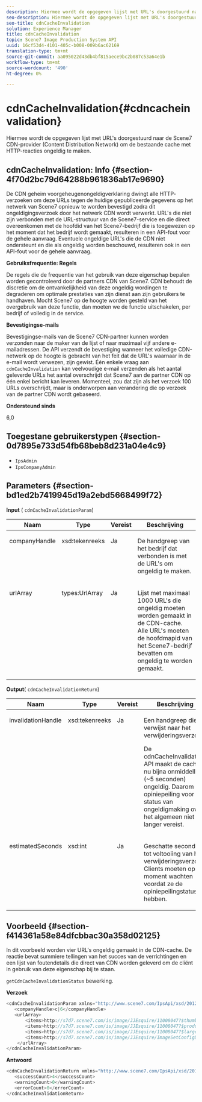 ```yaml
---
description: Hiermee wordt de opgegeven lijst met URL's doorgestuurd naar de Scene7 CDN-provider (Content Distribution Network) om de bestaande cache met HTTP-reacties ongeldig te maken.
seo-description: Hiermee wordt de opgegeven lijst met URL's doorgestuurd naar de Scene7 CDN-provider (Content Distribution Network) om de bestaande cache met HTTP-reacties ongeldig te maken.
seo-title: cdnCacheInvalidation
solution: Experience Manager
title: cdnCacheInvalidation
topic: Scene7 Image Production System API
uuid: 16cf53d4-4101-405c-b008-009b6ac62169
translation-type: tm+mt
source-git-commit: aa095022d43db4bf815aece9bc2b087c53a64e1b
workflow-type: tm+mt
source-wordcount: '490'
ht-degree: 0%

---
```



# cdnCacheInvalidation{#cdncacheinvalidation}

Hiermee wordt de opgegeven lijst met URL&#39;s doorgestuurd naar de Scene7 CDN-provider (Content Distribution Network) om de bestaande cache met HTTP-reacties ongeldig te maken.

## cdnCacheInvalidation: Info {#section-4f70d2bc79d64288b961836ab17e9690}

De CDN geheim voorgeheugenongeldigverklaring dwingt alle HTTP- verzoeken om deze URLs tegen de huidige gepubliceerde gegevens op het netwerk van Scene7 opnieuw te worden bevestigd zodra dit ongeldigingsverzoek door het netwerk CDN wordt verwerkt. URL&#39;s die niet zijn verbonden met de URL-structuur van de Scene7-service en die direct overeenkomen met de hoofdid van het Scene7-bedrijf die is toegewezen op het moment dat het bedrijf wordt gemaakt, resulteren in een API-fout voor de gehele aanvraag. Eventuele ongeldige URL&#39;s die de CDN niet ondersteunt en die als ongeldig worden beschouwd, resulteren ook in een API-fout voor de gehele aanvraag.

**Gebruiksfrequentie: Regels**

De regels die de frequentie van het gebruik van deze eigenschap bepalen worden gecontroleerd door de partners CDN van Scene7. CDN behoudt de discretie om de ontvankelijkheid van deze ongeldig wordingen te degraderen om optimale prestaties van zijn dienst aan zijn gebruikers te handhaven. Mocht Scene7 op de hoogte worden gesteld van het overgebruik van deze functie, dan moeten we de functie uitschakelen, per bedrijf of volledig in de service.

**Bevestigingse-mails**

Bevestigingse-mails van de Scene7 CDN-partner kunnen worden verzonden naar de maker van de lijst of naar maximaal vijf andere e-mailadressen. De API verzendt de bevestiging wanneer het volledige CDN-netwerk op de hoogte is gebracht van het feit dat de URL&#39;s waarnaar in de e-mail wordt verwezen, zijn gewist. Één enkele vraag aan `cdnCacheInvalidation` kan veelvoudige e-mail verzenden als het aantal geleverde URLs het aantal overschrijdt dat Scene7 aan de partner CDN op één enkel bericht kan leveren. Momenteel, zou dat zijn als het verzoek 100 URLs overschrijdt, maar is onderworpen aan verandering die op verzoek van de partner CDN wordt gebaseerd.

**Ondersteund sinds**

6,0

## Toegestane gebruikerstypen {#section-0d7895e733d54fb68beb8d231a04e4c9}

* `IpsAdmin`
* `IpsCompanyAdmin`

## Parameters {#section-bd1ed2b7419945d19a2ebd5668499f72}

**Input** (  `cdnCacheInvalidationParam`)

<table id="table_EDD1875264C846BE951869D528A90D73"> 
 <thead> 
  <tr> 
   <th class="entry"> <b> Naam</b> </th> 
   <th class="entry"> <b> Type</b> </th> 
   <th class="entry"> <b> Vereist</b> </th> 
   <th class="entry"> <b> Beschrijving</b> </th> 
  </tr> 
 </thead>
 <tbody> 
  <tr valign="top"> 
   <td> <p> <span class="codeph"> <span class="varname"> companyHandle</span> </span> </p> </td> 
   <td> <p> <span class="codeph"> xsd:tekenreeks</span> </p> </td> 
   <td> <p> Ja </p> </td> 
   <td> <p> De handgreep van het bedrijf dat verbonden is met de URL's om ongeldig te maken. </p> </td> 
  </tr> 
  <tr valign="top"> 
   <td> <p> <span class="codeph"> <span class="varname"> urlArray</span> </span> </p> </td> 
   <td> <p> <span class="codeph"> types:UrlArray</span> </p> </td> 
   <td> <p> Ja </p> </td> 
   <td> <p> Lijst met maximaal 1000 URL's die ongeldig moeten worden gemaakt in de CDN-cache. Alle URL's moeten de hoofdmapid van het Scene7-bedrijf bevatten om ongeldig te worden gemaakt. </p> </td> 
  </tr> 
 </tbody> 
</table>

**Output**(  `cdnCacheInvalidationReturn`)

<table id="table_1D947C1BF8864820AD7BA0CDC0F076F9"> 
 <thead> 
  <tr> 
   <th class="entry"> <b> Naam</b> </th> 
   <th class="entry"> <b> Type</b> </th> 
   <th class="entry"> <b> Vereist</b> </th> 
   <th class="entry"> <b> Beschrijving</b> </th> 
  </tr> 
 </thead>
 <tbody> 
  <tr valign="top"> 
   <td colname="col1"> <p><span class="codeph"><span class="varname"> invalidationHandle</span></span> </p> </td> 
   <td colname="col2"> <p><span class="codeph"> xsd:tekenreeks</span> </p> </td> 
   <td colname="col3"> <p>Ja </p> </td> 
   <td colname="col4"> <p>Een handgreep die verwijst naar het verwijderingsverzoek. </p> <p>De <span class="codeph"> cdnCacheInvalidation</span> API maakt de cache nu bijna onmiddellijk (~5 seconden) ongeldig. Daarom is opiniepeiling voor de status van ongeldigmaking over het algemeen niet langer vereist. </p> 
    <!--<p>The next three paragraphs were added as per CQDOC-13840 With the migration from Akamai v2 API's to fast purge, purging time is now approximately 5 seconds. You are no longer required to poll on the purge URL to find out the status of the purge request.</p>--> 
    <!--<p>The cache invalidation handle used to contained the company ID, the user account type used (small or large), and the purge url. With the release of 2019R1, <codeph>invalidationHandle</codeph> now contains just the company ID and the purge ID. </p>--> 
    <!--<p>Prior to 2019R1, two different Akamai users were being used for each geography (for example, <codeph>cdninvalidatesmallemea</codeph> and <codeph>cdninvalidatelargeemea</codeph>) to invalidate requests, depending on the number of URLs in each request. This functionality was done so that a small request was not blocked because of a large request. Now, with fast purge in 2019R1, the purge is nearly instantaneous, two users are no longer needed, and only one account is used. </p>--> </td> 
  </tr> 
  <tr valign="top"> 
   <td colname="col1"> <p><span class="codeph"><span class="varname"> estimatedSeconds</span></span> </p> </td> 
   <td colname="col2"> <p><span class="codeph"> xsd:int</span> </p> </td> 
   <td colname="col3"> <p>Ja </p> </td> 
   <td colname="col4"> <p>Geschatte seconden tot voltooiing van het verwijderingsverzoek. Clients moeten op dit moment wachten voordat ze de opiniepeilingstatus hebben. </p> </td> 
  </tr> 
 </tbody> 
</table>

## Voorbeeld {#section-f414361a58e84dfcbbac30a358d02125}

In dit voorbeeld worden vier URL&#39;s ongeldig gemaakt in de CDN-cache. De reactie bevat summiere tellingen van het succes van de verrichtingen en een lijst van foutendetails die direct van CDN worden geleverd om de cliënt in gebruik van deze eigenschap bij te staan.

`getCdnCacheInvalidationStatus` bewerking.

**Verzoek**

```java
<cdnCacheInvalidationParam xmlns="http://www.scene7.com/IpsApi/xsd/2012-02-14">
   <companyHandle>c|6</companyHandle>
   <urlArray>
       <items>http://s7d7.scene7.com/is/image/JJEsquire/11008047?$thumbnail$</items>
       <items>http://s7d7.scene7.com/is/image/JJEsquire/11008047?$product$</items>
       <items>http://s7d7.scene7.com/is/image/JJEsquire/11008047?$large$</items>
       <items>http://s7d7.scene7.com/is/image/JJEsquire/ImageSetConfigDefaults?req=userdata</items>
    </urlArray>
</cdnCacheInvalidationParam>
```

**Antwoord**

```java
<cdnCacheInvalidationReturn xmlns="http://www.scene7.com/IpsApi/xsd/2012-02-14">
   <successCount>4</successCount>
   <warningCount>0</warningCount>
   <errorCount>0</errorCount>
</cdnCacheInvalidationReturn>
```

